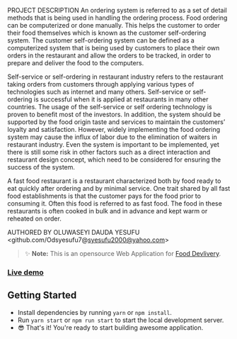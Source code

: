 PROJECT DESCRIPTION
An ordering system is referred to as a set of detail methods that is being used in handling the ordering process. Food ordering can be computerized or done manually. This helps the customer to order their food themselves which is known as the customer self-ordering system. The customer self-ordering system can be defined as a computerized system that is being used by customers to place their own orders in the restaurant and allow the orders to be tracked, in order to prepare and deliver the food to the computers.

Self-service or self-ordering in restaurant industry refers to the restaurant taking orders from customers through applying various types of technologies such as internet and many others. Self-service or self-ordering is successful when it is applied at restaurants in many other countries. The usage of the self-service or self ordering technology is proven to benefit most of the investors.
In addition, the system should be supported by the food origin taste and services to maintain the customers’ loyalty and satisfaction. However, widely implementing the food ordering system may cause the influx of labor due to the elimination of waiters in restaurant industry. Even the system is important to be implemented, yet there is still some risk in other factors such as a direct interaction and restaurant design concept, which need to be considered for ensuring the success of the system.

A fast food restaurant is a restaurant characterized both by food ready to eat quickly after ordering and by minimal service. One trait shared by all fast food establishments is that the customer pays for the food prior to consuming it. Often this food is referred to as fast food. The food in these restaurants is often cooked in bulk and in advance and kept warm or reheated on order. 

AUTHORED BY OLUWASEYI DAUDA YESUFU <github.com/Odsyesufu7@syesufu2000@yahoo.com>

> ✨ **Note:** This is an opensource Web Application for [Food Devlivery](https://react-skychef-food.firebaseapp.com/).

### [Live demo](https://react-skychef-food.firebaseapp.com/)

## Getting Started

- Install dependencies by running `yarn` or `npm install`.
- Run `yarn start` or `npm run start` to start the local development server.
- 😎 That's it! You're ready to start building awesome application.
